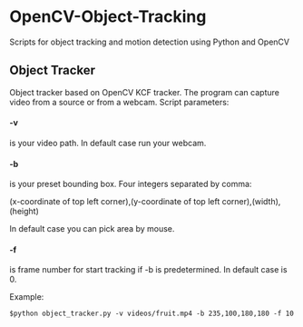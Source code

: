 # OpenCV-Object-Tracking
Scripts for object tracking and motion detection using Python and OpenCV

## Object Tracker

Object tracker based on OpenCV KCF tracker. The program can capture video from a source or from a webcam.
Script parameters:

#### -v 

is your video path. In default case run your webcam.

#### -b 

is your preset bounding box. Four integers separated by comma: 

(x-coordinate of top left corner),(y-coordinate of top left corner),(width),(height)

In default case you can pick area by mouse.

#### -f 

is frame number for start tracking if -b is predetermined. In default case is 0.

Example:

```
$python object_tracker.py -v videos/fruit.mp4 -b 235,100,180,180 -f 10
```

  
